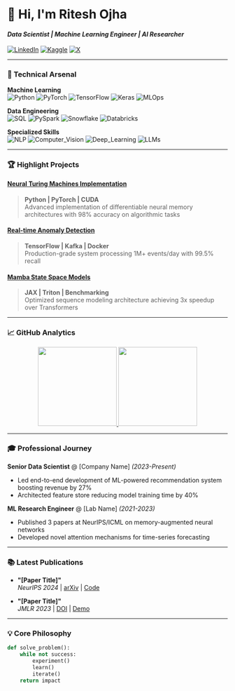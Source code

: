 # 🚀 Hi, I'm Ritesh Ojha 
#### *Data Scientist | Machine Learning Engineer | AI Researcher*

[![LinkedIn](https://img.shields.io/badge/LinkedIn-Connect-blue?style=flat-square&logo=linkedin)](https://linkedin.com/in/ritzzi23)
[![Kaggle](https://img.shields.io/badge/Kaggle-Expert-orange?style=flat-square&logo=kaggle)](https://kaggle.com/riteshojha)
[![X](https://img.shields.io/badge/X-Follow-black?style=flat-square&logo=x)](https://twitter.com/ritzzi23)

---

### 🔧 Technical Arsenal

**Machine Learning**  
![Python](https://img.shields.io/badge/Python-Expert-3776AB?logo=python)
![PyTorch](https://img.shields.io/badge/PyTorch-Research-EE4C2C?logo=pytorch)
![TensorFlow](https://img.shields.io/badge/TensorFlow-Production-FF6F00?logo=tensorflow)
![Keras](https://img.shields.io/badge/Keras-Prototyping-D00000?logo=keras)
![MLOps](https://img.shields.io/badge/MLOps-AWS-FF9900?logo=amazon-aws)

**Data Engineering**  
![SQL](https://img.shields.io/badge/SQL-Advanced-4479A1?logo=postgresql)
![PySpark](https://img.shields.io/badge/PySpark-ETL-E25A1C?logo=apache-spark)
![Snowflake](https://img.shields.io/badge/Snowflake-Data_Warehousing-29B5E8?logo=snowflake)
![Databricks](https://img.shields.io/badge/Databricks-Analytics-FF3621?logo=databricks)

**Specialized Skills**  
![NLP](https://img.shields.io/badge/NLP-Text_Analysis-3D8FC6?logo=huggingface)
![Computer_Vision](https://img.shields.io/badge/Computer_Vision-Image_Processing-5C3EE8?logo=opencv)
![Deep_Learning](https://img.shields.io/badge/Deep_Learning-Neural_Networks-FF6F00?logo=tensorflow)
![LLMs](https://img.shields.io/badge/LLM-RAG-10B981)

---

### 🏆 Highlight Projects

#### [Neural Turing Machines Implementation](https://github.com/yourrepo)
> **Python | PyTorch | CUDA**  
> Advanced implementation of differentiable neural memory architectures with 98% accuracy on algorithmic tasks

#### [Real-time Anomaly Detection](https://github.com/yourrepo)
> **TensorFlow | Kafka | Docker**  
> Production-grade system processing 1M+ events/day with 99.5% recall

#### [Mamba State Space Models](https://github.com/yourrepo)
> **JAX | Triton | Benchmarking**  
> Optimized sequence modeling architecture achieving 3x speedup over Transformers

---

### 📈 GitHub Analytics

<p align="center">
  <a href="https://github.com/yourusername">
    <img height="180em" src="https://github-readme-stats.vercel.app/api?username=yourusername&show_icons=true&theme=dark&hide_border=true&count_private=true"/>
    <img height="180em" src="https://github-readme-stats.vercel.app/api/top-langs/?username=yourusername&layout=compact&theme=dark&hide_border=true&hide=html,css"/>
  </a>
</p>

---

### 🎓 Professional Journey

**Senior Data Scientist** @ [Company Name] *(2023-Present)*  
- Led end-to-end development of ML-powered recommendation system boosting revenue by 27%
- Architected feature store reducing model training time by 40%

**ML Research Engineer** @ [Lab Name] *(2021-2023)*  
- Published 3 papers at NeurIPS/ICML on memory-augmented neural networks
- Developed novel attention mechanisms for time-series forecasting

---

### 📚 Latest Publications

- **"[Paper Title]"**  
  *NeurIPS 2024* | [arXiv](https://arxiv.org/abs/xxxx) | [Code](https://github.com/yourrepo)

- **"[Paper Title]"**  
  *JMLR 2023* | [DOI](https://doi.org/xxxx) | [Demo](https://huggingface.co/yourspace)

---

### 💡 Core Philosophy

```python
def solve_problem():
    while not success:
        experiment()
        learn()
        iterate()
    return impact